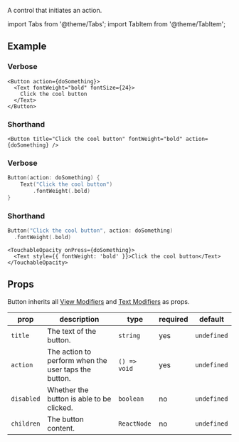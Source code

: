 ---
---

A control that initiates an action.

import Tabs from '@theme/Tabs';
import TabItem from '@theme/TabItem';

## Example

<Tabs>
<TabItem value="srn" label="swiftui-react-native">

### Verbose

```tsx
<Button action={doSomething}>
  <Text fontWeight="bold" fontSize={24}>
    Click the cool button
  </Text>
</Button>
```

### Shorthand

```tsx
<Button title="Click the cool button" fontWeight="bold" action={doSomething} />
```

</TabItem>
<TabItem value="swiftui" label="SwiftUI">

### Verbose

```swift
Button(action: doSomething) {
    Text("Click the cool button")
        .fontWeight(.bold)
}
```

### Shorthand

```swift
Button("Click the cool button", action: doSomething)
  .fontWeight(.bold)
```

</TabItem>
<TabItem value="react-native" label="React Native">

```tsx
<TouchableOpacity onPress={doSomething}>
  <Text style={{ fontWeight: 'bold' }}>Click the cool button</Text>
</TouchableOpacity>
```

</TabItem>
</Tabs>

## Props

Button inherits all [View Modifiers](../modifiers#view-modifiers) and [Text Modifiers](../modifiers#text-modifiers) as props.

| prop       | description                                          | type         | required | default     |
| ---------- | ---------------------------------------------------- | ------------ | -------- | ----------- |
| `title`    | The text of the button.                              | `string`     | yes      | `undefined` |
| `action`   | The action to perform when the user taps the button. | `() => void` | yes      | `undefined` |
| `disabled` | Whether the button is able to be clicked.            | `boolean`    | no       | `undefined` |
| `children` | The button content.                                  | `ReactNode`  | no       | `undefined` |
